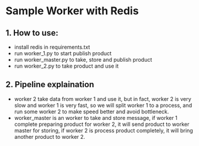 # Sample Worker with Redis

## 1. How to use:
  - install redis in requirements.txt
  - run worker_1.py to start publish product
  - run worker_master.py to take, store and publish product
  - run worker_2.py to take product and use it
## 2. Pipeline explaination
  - worker 2 take data from worker 1 and use it, but in fact, worker 2 is very slow and worker 1 is very fast, so we will split worker 1 to a process, and run some worker 2 to make speed better and avoid bottleneck.
  - worker_master is an worker to take and store message, if worker 1 complete preparing product for worker 2, it will send product to worker master for storing, if worker 2 is process product completely, it will bring another product to worker 2.
